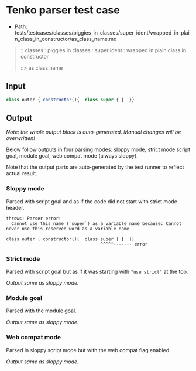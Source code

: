 # Tenko parser test case

- Path: tests/testcases/classes/piggies_in_classes/super_ident/wrapped_in_plain_class_in_constructor/as_class_name.md

> :: classes : piggies in classes : super ident : wrapped in plain class in constructor
>
> ::> as class name

## Input

`````js
class outer { constructor(){  class super { }  }}
`````

## Output

_Note: the whole output block is auto-generated. Manual changes will be overwritten!_

Below follow outputs in four parsing modes: sloppy mode, strict mode script goal, module goal, web compat mode (always sloppy).

Note that the output parts are auto-generated by the test runner to reflect actual result.

### Sloppy mode

Parsed with script goal and as if the code did not start with strict mode header.

`````
throws: Parser error!
  Cannot use this name (`super`) as a variable name because: Cannot never use this reserved word as a variable name

class outer { constructor(){  class super { }  }}
                                    ^^^^^------- error
`````

### Strict mode

Parsed with script goal but as if it was starting with `"use strict"` at the top.

_Output same as sloppy mode._

### Module goal

Parsed with the module goal.

_Output same as sloppy mode._

### Web compat mode

Parsed in sloppy script mode but with the web compat flag enabled.

_Output same as sloppy mode._
